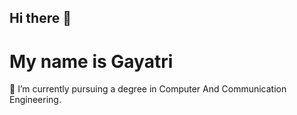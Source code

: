 ## Hi there 👋
# My name is Gayatri 
🌱 I’m currently pursuing a degree in Computer And Communication Engineering.
